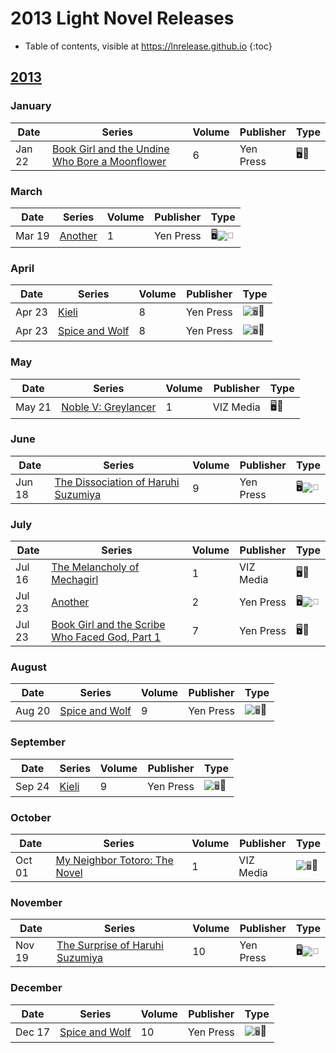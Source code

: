 # 2013 Light Novel Releases

- Table of contents, visible at https://lnrelease.github.io
{:toc}

## [2013](/year/2013.md)

### January

Date|Series|Volume|Publisher|Type|
---|---|---|---|---|
Jan 22|[Book Girl and the Undine Who Bore a Moonflower](https://yenpress.com/titles/9780316076968-book-girl-and-the-undine-who-bore-a-moonflower-light-novel)|6|Yen Press|🖥️📖|

### March

Date|Series|Volume|Publisher|Type|
---|---|---|---|---|
Mar 19|[Another](https://yenpress.com/titles/9780316252751-another-vol-1-light-novel)|1|Yen Press|🖥️<input class="spacer" alt="📖" type="image" disabled>|

### April

Date|Series|Volume|Publisher|Type|
---|---|---|---|---|
Apr 23|[Kieli](https://yenpress.com/titles/9780759529366-kieli-vol-8-light-novel-the-dead-sleep-eternally-in-the-wilderness-part-1)|8|Yen Press|<input class="spacer" alt="🖥️" type="image" disabled>📖|
Apr 23|[Spice and Wolf](https://yenpress.com/titles/9780316245463-spice-and-wolf-vol-8-light-novel-the-town-of-strife-i)|8|Yen Press|<input class="spacer" alt="🖥️" type="image" disabled>📖|

### May

Date|Series|Volume|Publisher|Type|
---|---|---|---|---|
May 21|[Noble V: Greylancer](https://www.viz.com/read/novel/noble-v-greylancer/product/3028/paperback)|1|VIZ Media|🖥️📖|

### June

Date|Series|Volume|Publisher|Type|
---|---|---|---|---|
Jun 18|[The Dissociation of Haruhi Suzumiya](https://yenpress.com/titles/9780316228701-the-dissociation-of-haruhi-suzumiya-light-novel)|9|Yen Press|🖥️<input class="spacer" alt="📖" type="image" disabled>|

### July

Date|Series|Volume|Publisher|Type|
---|---|---|---|---|
Jul 16|[The Melancholy of Mechagirl](https://www.viz.com/read/novel/melancholy-of-mechagirl/product/2788/paperback)|1|VIZ Media|🖥️📖|
Jul 23|[Another](https://yenpress.com/titles/9780316252768-another-vol-2-light-novel)|2|Yen Press|🖥️<input class="spacer" alt="📖" type="image" disabled>|
Jul 23|[Book Girl and the Scribe Who Faced God, Part 1](https://yenpress.com/titles/9780316076975-book-girl-and-the-scribe-who-faced-god-part-1-light-novel)|7|Yen Press|🖥️📖|

### August

Date|Series|Volume|Publisher|Type|
---|---|---|---|---|
Aug 20|[Spice and Wolf](https://yenpress.com/titles/9780316245487-spice-and-wolf-vol-9-light-novel-the-town-of-strife-ii)|9|Yen Press|<input class="spacer" alt="🖥️" type="image" disabled>📖|

### September

Date|Series|Volume|Publisher|Type|
---|---|---|---|---|
Sep 24|[Kieli](https://yenpress.com/titles/9780759529373-kieli-vol-9-light-novel-the-dead-sleep-eternally-in-the-wilderness-part-2)|9|Yen Press|<input class="spacer" alt="🖥️" type="image" disabled>📖|

### October

Date|Series|Volume|Publisher|Type|
---|---|---|---|---|
Oct 01|[My Neighbor Totoro: The Novel](https://www.viz.com/read/novel/my-neighbor-totoro-the-novel/product/3409/hardcover)|1|VIZ Media|<input class="spacer" alt="🖥️" type="image" disabled>📖|

### November

Date|Series|Volume|Publisher|Type|
---|---|---|---|---|
Nov 19|[The Surprise of Haruhi Suzumiya](https://yenpress.com/titles/9780316228602-the-surprise-of-haruhi-suzumiya-light-novel)|10|Yen Press|🖥️<input class="spacer" alt="📖" type="image" disabled>|

### December

Date|Series|Volume|Publisher|Type|
---|---|---|---|---|
Dec 17|[Spice and Wolf](https://yenpress.com/titles/9780316322362-spice-and-wolf-vol-10-light-novel)|10|Yen Press|<input class="spacer" alt="🖥️" type="image" disabled>📖|
